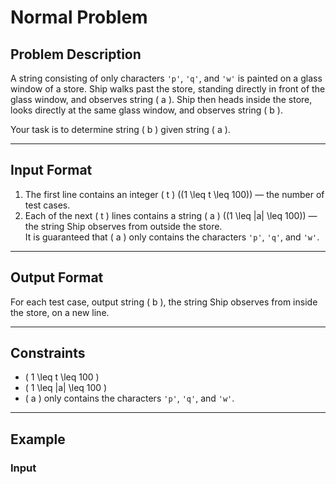 # Normal Problem

## Problem Description

A string consisting of only characters `'p'`, `'q'`, and `'w'` is painted on a glass window of a store. Ship walks past the store, standing directly in front of the glass window, and observes string \( a \). Ship then heads inside the store, looks directly at the same glass window, and observes string \( b \).

Your task is to determine string \( b \) given string \( a \).

---

## Input Format

1. The first line contains an integer \( t \) \((1 \leq t \leq 100)\) — the number of test cases.
2. Each of the next \( t \) lines contains a string \( a \) \((1 \leq |a| \leq 100)\) — the string Ship observes from outside the store.  
   It is guaranteed that \( a \) only contains the characters `'p'`, `'q'`, and `'w'`.

---

## Output Format

For each test case, output string \( b \), the string Ship observes from inside the store, on a new line.

---

## Constraints

- \( 1 \leq t \leq 100 \)
- \( 1 \leq |a| \leq 100 \)
- \( a \) only contains the characters `'p'`, `'q'`, and `'w'`.

---

## Example

### Input